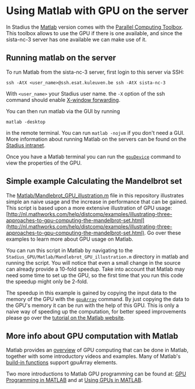 # Using Matlab with GPU on the server

In Stadius the [Matlab](http://nl.mathworks.com/products/matlab/) version comes with the [Parallel Computing Toolbox](http://nl.mathworks.com/products/parallel-computing/). This toolbox allows to use the GPU if there is one available, and since the sista-nc-3 server has one available we can make use of it.

## Running matlab on the server

To run Matlab from the sista-nc-3 server, first login to this server via SSH:

    ssh -AtX <user_name>@ssh.esat.kuleuven.be ssh -AtX sista-nc-3

With `<user_name>` your Stadius user name. the `-X` option of the ssh command should enable [X-window forwarding](http://www.vanemery.com/Linux/XoverSSH/X-over-SSH2.html).

You can then run matlab via the GUI by running

    matlab -desktop

in the remote terminal. You can run `matlab -nojvm` if you don't need a GUI. More information about running Matlab on the servers can be found on the [Stadius intranet](https://securewww.esat.kuleuven.be/escd/Info_functions.php?action=view_topic&topicnr=39).

Once you have a Matlab terminal you can run the [`gpuDevice`](http://nl.mathworks.com/help/distcomp/gpudevice.html) command to view the properties of the GPU.


## Simple example Calculating the Mandelbrot set

The [Matlab/Mandlebrot_GPU_illustration.m](Mandlebrot_GPU_illustration.m) file in this repository illustrates simple an naive usage and the increase in performance that can be gained. This script is based upon a more extensive illustration of GPU usage: [http://nl.mathworks.com/help/distcomp/examples/illustrating-three-approaches-to-gpu-computing-the-mandelbrot-set.html](http://nl.mathworks.com/help/distcomp/examples/illustrating-three-approaches-to-gpu-computing-the-mandelbrot-set.html). Go over these examples to learn more about GPU usage on Matlab.

You can run this script in Matlab by navigating to the `Stadius_GPU/Matlab/Mandlebrot_GPU_illustration.m` directory in matlab and running the script. You will notice that even a small change in the source can already provide a 10-fold speedup. Take into account that Matlab may need some time to set up the GPU, so the first time that you run this code the speedup might only be 2-fold.

The speedup in this example is gained by copying the input data to the memory of the GPU with the [`gpuArray`](http://nl.mathworks.com/help/distcomp/gpuarray.html) command. By just copying the data to the GPU's memory it can be run with the help of this GPU. This is only a naive way of speeding up the computation, for better speed improvements please go over the [tutorial on the Matlab website](http://nl.mathworks.com/help/distcomp/examples/illustrating-three-approaches-to-gpu-computing-the-mandelbrot-set.html).

## More info about GPU computation with Matlab

Matlab provides an [overview](http://nl.mathworks.com/discovery/matlab-gpu.html) of GPU computing that can be done in Matlab, together with some introductory videos and examples. Many of Matlab's [build-in functions](http://nl.mathworks.com/help/distcomp/run-built-in-functions-on-a-gpu.html) support gpuArray elements.

Two more introductions to Matlab GPU programming can be found at: [GPU Programming in MATLAB](http://nl.mathworks.com/company/newsletters/articles/gpu-programming-in-matlab.html) and at [Using GPUs in MATLAB](http://blogs.mathworks.com/loren/2012/02/06/using-gpus-in-matlab/).